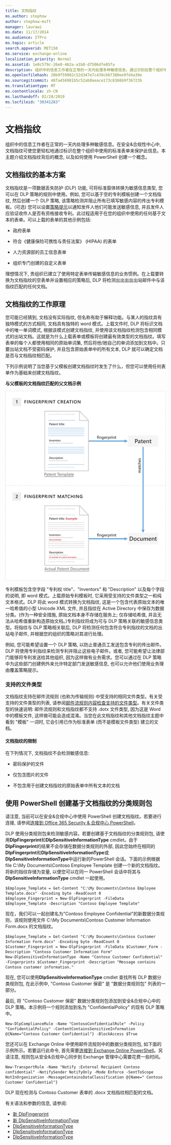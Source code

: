 ```yaml
---
title: 文档指纹
ms.author: stephow
author: stephow-msft
manager: laurawi
ms.date: 11/17/2014
ms.audience: ITPro
ms.topic: article
search.appverid: MET150
ms.service: exchange-online
localization_priority: Normal
ms.assetid: 1e0c579c-26e0-462a-a1b0-d7506dfe05fa
description: 组织中的信息工作者在正常的一天内处理多种敏感信息。通过识别在整个组织中使用的标准表单, 文档指纹可使您更轻松地保护此信息。本主题介绍文档指纹背后的概念, 以及如何使用 PowerShell 创建一个概念。
ms.openlocfilehash: 20b9f59902c52d347e7c439cb6f380ee9fd4a30e
ms.sourcegitcommit: 48fa456981b5c52ab8aeace173c8366b9f36723b
ms.translationtype: MT
ms.contentlocale: zh-CN
ms.lasthandoff: 02/28/2019
ms.locfileid: "30341283"
---
```

# <a name="document-fingerprinting"></a>文档指纹

组织中的信息工作者在正常的一天内处理多种敏感信息。在安全&amp;合规性中心中, 文档指纹可使您更轻松地通过标识在整个组织中使用的标准表单来保护此信息。本主题介绍文档指纹背后的概念, 以及如何使用 PowerShell 创建一个概念。
  
## <a name="basic-scenario-for-document-fingerprinting"></a>文档指纹的基本方案

文档指纹是一项数据丢失防护 (DLP) 功能, 可将标准窗体转换为敏感信息类型, 您可以在 DLP 策略的规则中使用。例如, 您可以基于空的专利模板创建一个文档指纹, 然后创建一个 DLP 策略, 该策略检测并阻止所有已填写敏感内容的传出专利模板。(可选) 您可以设置[策略提示](use-notifications-and-policy-tips.md)以通知发件人他们可能发送敏感信息, 并且发件人应验证收件人是否有资格接收专利。此过程适用于在您的组织中使用的任何基于文本的表单。可以上载的表单的其他示例包括: 
  
- 政府表单
    
- 符合《健康保险可携性与责任法案》 (HIPAA) 的表单
    
- 人力资源部的员工信息表单
    
- 组织专门创建的自定义表单
    
理想情况下, 贵组织已建立了使用特定表单传输敏感信息的业务惯例。在上载要转换为文档指纹的空表单并设置相应的策略后, DLP 将检测出出出出出站邮件中与该指纹匹配的任何文档。
  
## <a name="how-document-fingerprinting-works"></a>文档指纹的工作原理

您可能已经猜到, 文档没有实际指纹, 但名称有助于解释功能。与某人的指纹具有独特模式的方式相同, 文档具有独特的 word 模式。上载文件时, DLP 将标识文档中的唯一单词模式, 根据该模式创建文档指纹, 并使用该文档指纹检测包含相同模式的出站文档。这就是为什么上载表单或模板将创建最有效类型的文档指纹。填写表单的每个人都使用相同的原始单词集, 然后将他/她自己的单词添加到文档中。只要出站文档不受密码保护, 并且包含原始表单中的所有文本, DLP 就可以确定文档是否与文档指纹相匹配。
  
下列示例说明了当您基于父模板创建文档指纹时发生了什么，但您可以使用任何表单作为基础来创建文档指纹。
  
**与父模板的文档指纹匹配的父文档示例**

![Document_Fingerprinting_diagram](media/Document_Fingerprinting_diagram.png)
  
专利模板包含空字段 "专利权 title"、"Inventors" 和 "Description" 以及每个字段的说明, 即 word 模式。上载原始专利模板时, 它采用受支持的文件类型之一和纯文本格式。DLP 将此 word 模式转换为文档指纹, 这是一个包含代表原始文本的唯一哈希值的小型 Unicode XML 文件, 并且指纹在 Active Directory 中保存为数据分类。(作为一种安全措施, 原始文档本身不存储在服务上; 仅存储哈希值, 并且无法从哈希值重新构造原始文档。)专利指纹将成为可与 DLP 策略关联的敏感信息类型。将指纹与 DLP 策略相关联后, DLP 将检测任何包含符合专利指纹的文档的出站电子邮件, 并根据您的组织的策略对其进行处理。 

例如, 您可能希望设置一个 DLP 策略, 以防止普通员工发送包含专利的传出邮件。DLP 将使用专利指纹来检测专利并阻止这些电子邮件。或者, 您可能希望让法律部门能够将专利发送给其他组织, 因为这样做有业务需求。您可以通过在 DLP 策略中为这些部门创建例外来允许特定部门发送敏感信息, 也可以允许他们使用业务理由覆盖策略提示。
  
### <a name="supported-file-types"></a>支持的文件类型

文档指纹支持在邮件流规则 (也称为传输规则) 中受支持的相同文件类型。有关受支持的文件类型的列表, 请参阅[邮件流规则内容检查支持的文件类型](https://docs.microsoft.com/en-us/exchange/security-and-compliance/mail-flow-rules/inspect-message-attachments#supported-file-types-for-mail-flow-rule-content-inspection)。有关文件类型的快速说明: 邮件流规则和文档指纹都不支持 .dotx 文件类型, 因为这是 Word 中的模板文件, 这样做可能会造成混淆。当您在此文档指纹和其他文档指纹主题中看到 "模板" 一词时, 它会引用已作为标准表单 (而不是模板文件类型) 建立的文档。
  
#### <a name="limitations-of-document-fingerprinting"></a>文档指纹的限制

在下列情况下, 文档指纹不会检测敏感信息:
  
- 密码保护的文件
    
- 仅包含图片的文件
    
- 不包含用于创建文档指纹的原始表单中所有文本的文档
    
## <a name="use-powershell-to-create-a-classification-rule-package-based-on-document-fingerprinting"></a>使用 PowerShell 创建基于文档指纹的分类规则包

请注意, 当前可以在安全&amp;合规中心中使用 PowerShell 创建文档指纹。若要进行连接, 请参阅[连接到 Office 365 Security & 合规中心 PowerShell](https://docs.microsoft.com/en-us/powershell/exchange/office-365-scc/connect-to-scc-powershell/connect-to-scc-powershell)。

DLP 使用分类规则包来检测敏感内容。若要创建基于文档指纹的分类规则包, 请使用**DlpFingerprint**和**DlpSensitiveInformationType** cmdlet。由于**DlpFingerprint**的结果不会存储在数据分类规则的外部, 因此您始终在相同的**DlpFingerprint**和**DlpSensitiveInformationType**或**DlpSensitiveInformationType**中运行新的PowerShell 会话。下面的示例根据 file C:\My Documents\Contoso Employee Template 创建一个新的文档指纹。将新的指纹存储为变量, 以便您可以在同一 PowerShell 会话中将其与**DlpSensitiveInformationType** cmdlet 一起使用。 
  
```
$Employee_Template = Get-Content "C:\My Documents\Contoso Employee Template.docx" -Encoding byte -ReadCount 0
$Employee_Fingerprint = New-DlpFingerprint -FileData $Employee_Template -Description "Contoso Employee Template"
```

现在，我们可以一起创建名为"Contoso Employee Confidential"的新数据分类规则，该规则使用文件 C:\My Documents\Contoso Customer Information Form.docx 的文档指纹。
  
```
$Employee_Template = Get-Content "C:\My Documents\Contoso Customer Information Form.docx" -Encoding byte -ReadCount 0
$Customer_Fingerprint = New-DlpFingerprint -FileData $Customer_Form -Description "Contoso Customer Information Form"
New-DlpSensitiveInformationType -Name "Contoso Customer Confidential" -Fingerprints $Customer_Fingerprint -Description "Message contains Contoso customer information." 
```

现在, 您可以使用**DlpSensitiveInformationType** cmdlet 查找所有 DLP 数据分类规则包, 在此示例中, "Contoso Customer 保密" 是 "数据分类规则包" 列表的一部分。 
  
最后, 将 "Contoso Customer 保密" 数据分类规则包添加到安全&amp;合规中心中的 DLP 策略。本示例将一个规则添加到名为 "ConfidentialPolicy" 的现有 DLP 策略中。

```
New-DlpComplianceRule -Name "ContosoConfidentialRule" -Policy "ConfidentialPolicy" -ContentContainsSensitiveInformation @{Name="Contoso Customer Confidential"} -BlockAccess $True
```

您还可以在 Exchange Online 中使用邮件流规则中的数据分类规则包, 如下面的示例所示。若要运行此命令, 首先需要[连接到 Exchange Online PowerShell](https://docs.microsoft.com/en-us/powershell/exchange/exchange-online/connect-to-exchange-online-powershell/connect-to-exchange-online-powershell)。另请注意, 规则包从安全&amp;合规中心同步到 Exchange 管理中心需要花费一些时间。
  
```
New-TransportRule -Name "Notify :External Recipient Contoso confidential" -NotifySender NotifyOnly -Mode Enforce -SentToScope NotInOrganization -MessageContainsDataClassification @{Name=" Contoso Customer Confidential"}

```

DLP 现在检测与 Contoso Customer 表单的 .docx 文档指纹相匹配的文档。
  
有关语法和参数的信息, 请参阅:

- [新 DlpFingerprint](https://docs.microsoft.com/powershell/module/exchange/policy-and-compliance-dlp/New-DlpFingerprint)
- [新 DlpSensitiveInformationType](https://docs.microsoft.com/powershell/module/exchange/policy-and-compliance-dlp/New-DlpSensitiveInformationType)
- [DlpSensitiveInformationType](https://docs.microsoft.com/powershell/module/exchange/policy-and-compliance-dlp/Remove-DlpSensitiveInformationType)
- [DlpSensitiveInformationType](https://docs.microsoft.com/powershell/module/exchange/policy-and-compliance-dlp/Set-DlpSensitiveInformationType)
- [DlpSensitiveInformationType](https://docs.microsoft.com/powershell/module/exchange/policy-and-compliance-dlp/Get-DlpSensitiveInformationType)
